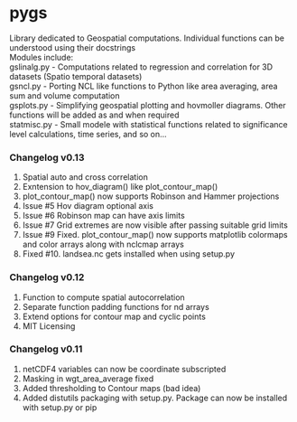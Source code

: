 # pygs
Library dedicated to Geospatial computations. Individual functions can be understood using their docstrings  
Modules include:  
gslinalg.py - Computations related to regression and correlation for 3D datasets (Spatio temporal datasets)  
gsncl.py - Porting NCL like functions to Python like area averaging, area sum and volume computation  
gsplots.py - Simplifying geospatial plotting and hovmoller diagrams. Other functions will be added as and when required  
statmisc.py - Small modele with statistical functions related to significance level calculations, time series, and so on... 

### Changelog v0.13
1. Spatial auto and cross correlation
2. Exntension to hov_diagram() like plot_contour_map()
3. plot_contour_map() now supports Robinson and Hammer projections
4. Issue #5 Hov diagram optional axis
5. Issue #6 Robinson map can have axis limits
6. Issue #7 Grid extremes are now visible after passing suitable grid limits
7. Issue #9 Fixed. plot_contour_map() now supports matplotlib colormaps and color arrays along with nclcmap arrays
8. Fixed #10. landsea.nc gets installed when using setup.py

### Changelog v0.12
1. Function to compute spatial autocorrelation
2. Separate function padding functions for nd arrays
3. Extend options for contour map and cyclic points
4. MIT Licensing

### Changelog v0.11
1. netCDF4 variables can now be coordinate subscripted
2. Masking in wgt_area_average fixed
3. Added thresholding to Contour maps (bad idea)
4. Added distutils packaging with setup.py. Package can now be installed with setup.py or pip